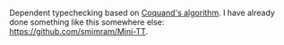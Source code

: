 Dependent typechecking based on [Coquand's
algorithm](https://www.sciencedirect.com/science/article/pii/0167642395000216). I
have already done something like this somewhere else:
<https://github.com/smimram/Mini-TT>.

